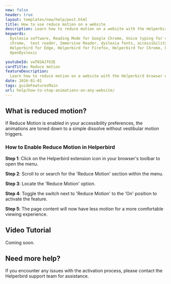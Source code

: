 ```yaml
---
new: false
header: true
layout: templates/new/help/post.html
title: How to use reduce motion on a website
description: Learn how to reduce motion on a website with the Helperbird browser extension.
keywords:
  Dyslexia software, Reading Mode for Google Chrome, Voice typing for chrome, Text to speech for
  chrome,  text reader, Immersive Reader, dyslexia fonts, accessibility software, dyslexia software,
  Helperbird for Edge, Helperbird for Firefox, Helperbird for Chrome, Opendyslexic for Chrome,
  OpenDyslexic

youtubeId: vwT8SAJfU3E
cardTitle: Reduce motion
featureDescription:
  Learn how to reduce motion on a website with the Helperbird browser extension.
date: 2016-01-01
tags: guideFeaturesMain
url: help/how-to-stop-animations-on-any-website/
---
```



## What is reduced motion?

If Reduce Motion is enabled in your accessibility preferences, the animations are toned down to a simple dissolve without vestibular motion triggers.

### How to Enable Reduce Motion in Helperbird

**Step 1**: Click on the Helperbird extension icon in your browser's toolbar to open the menu.

**Step 2**: Scroll to or search for the 'Reduce Motion' section within the menu.

**Step 3**: Locate the 'Reduce Motion' option.

**Step 4**: Toggle the switch next to 'Reduce Motion' to the 'On' position to activate the feature.

**Step 5**: The page content will now have less motion for a more comfortable viewing experience.




## Video Tutorial

Coming soon.



## Need more help?

If you encounter any issues with the activation process, please contact the Helperbird support team for assistance.






